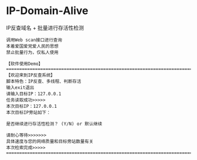 # IP-Domain-Alive
IP反查域名 + 批量进行存活性检测

	调用Web scan接口进行查询
	本着爱国爱党爱人民的思想
	禁止批量行为，仅私人使用	
	
	【软件使用Demo】
	=========================================================================	
	【欢迎来到IP反查系统】
	脚本特色：IP反查、多线程、判断存活
	输入exit退出
	请输入目标IP：127.0.0.1
	任务读取成功>>>>>
	本次目标IP：127.0.0.1
	本次目标IP旁站如下：

	是否继续进行存活性检测？ (Y/N) or 默认继续

	请耐心等待>>>>>>>
	具体速度与您的网络质量和目标旁站数量有关
	本次检索完成>>>>>
	=========================================================================
